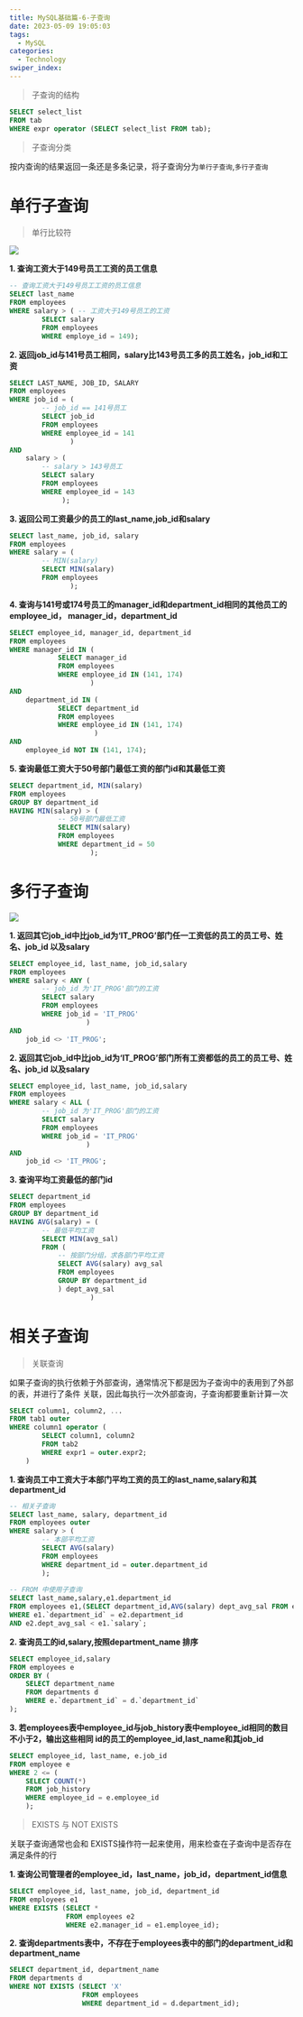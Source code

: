 ```yaml
---
title: MySQL基础篇-6-子查询
date: 2023-05-09 19:05:03
tags: 
  - MySQL
categories: 
  - Technology
swiper_index: 
---
```


> 子查询的结构

```sql
SELECT select_list
FROM tab
WHERE expr operator (SELECT select_list FROM tab);
```

> 子查询分类

按内查询的结果返回一条还是多条记录，将子查询分为`单行子查询`,`多行子查询`

# 单行子查询

> 单行比较符

![](https://cyan-images.oss-cn-shanghai.aliyuncs.com/images/03-mysql-20230507-05.jpg)

**1. 查询工资大于149号员工工资的员工信息**

```sql
-- 查询工资大于149号员工工资的员工信息
SELECT last_name
FROM employees
WHERE salary > ( -- 工资大于149号员工的工资
		SELECT salary 
		FROM employees
		WHERE employe_id = 149);
```

**2. 返回job_id与141号员工相同，salary比143号员工多的员工姓名，job_id和工资**

```sql
SELECT LAST_NAME, JOB_ID, SALARY
FROM employees
WHERE job_id = (
		-- job_id == 141号员工	
		SELECT job_id
		FROM employees
		WHERE employee_id = 141
			   )
AND 
	salary > (
		-- salary > 143号员工
		SELECT salary 
		FROM employees
		WHERE employee_id = 143
    		 );
```

**3. 返回公司工资最少的员工的last_name,job_id和salary**

```sql
SELECT last_name, job_id, salary 
FROM employees
WHERE salary = (
		-- MIN(salary)
		SELECT MIN(salary)
		FROM employees
			   );
```

**4.  查询与141号或174号员工的manager_id和department_id相同的其他员工的employee_id， manager_id，department_id**

```sql
SELECT employee_id, manager_id, department_id
FROM employees
WHERE manager_id IN (
			SELECT manager_id
			FROM employees
			WHERE employee_id IN (141, 174)
					)
AND  
    department_id IN (
			SELECT department_id
			FROM employees
			WHERE employee_id IN (141, 174)
    				 )
AND 
	employee_id NOT IN (141, 174);
```

**5. 查询最低工资大于50号部门最低工资的部门id和其最低工资**

```sql
SELECT department_id, MIN(salary)
FROM employees
GROUP BY department_id
HAVING MIN(salary) > (
			-- 50号部门最低工资
			SELECT MIN(salary)
			FROM employees
			WHERE department_id = 50
					);
```

# 多行子查询

![](https://cyan-images.oss-cn-shanghai.aliyuncs.com/images/03-mysql-20230507-06.jpg)

**1. 返回其它job_id中比job_id为‘IT_PROG’部门任一工资低的员工的员工号、姓名、job_id 以及salary**

```sql
SELECT employee_id, last_name, job_id,salary
FROM employees
WHERE salary < ANY (
		-- job_id 为'IT_PROG'部门的工资
		SELECT salary 
		FROM employees
		WHERE job_id = 'IT_PROG'
				   )
AND
	job_id <> 'IT_PROG';				   
```

**2. 返回其它job_id中比job_id为‘IT_PROG’部门所有工资都低的员工的员工号、姓名、job_id 以及salary**

```sql
SELECT employee_id, last_name, job_id,salary
FROM employees
WHERE salary < ALL (
		-- job_id 为'IT_PROG'部门的工资
		SELECT salary 
		FROM employees
		WHERE job_id = 'IT_PROG'
				   )
AND
	job_id <> 'IT_PROG';
```

**3.  查询平均工资最低的部门id**

```sql
SELECT department_id
FROM employees 
GROUP BY department_id
HAVING AVG(salary) = (
		-- 最低平均工资
		SELECT MIN(avg_sal)
		FROM (
			-- 按部门分组，求各部门平均工资
			SELECT AVG(salary) avg_sal
			FROM employees
			GROUP BY department_id
			) dept_avg_sal
					)
```

# 相关子查询

> 关联查询

 如果子查询的执行依赖于外部查询，通常情况下都是因为子查询中的表用到了外部的表，并进行了条件 关联，因此每执行一次外部查询，子查询都要重新计算一次 

```sql
SELECT column1, column2, ...
FROM tab1 outer
WHERE column1 operator (
		SELECT column1, column2
		FROM tab2
		WHERE expr1 = outer.expr2;
	)
```

**1.  查询员工中工资大于本部门平均工资的员工的last_name,salary和其department_id**

```sql
-- 相关子查询
SELECT last_name, salary, department_id
FROM employees outer
WHERE salary > (
		-- 本部平均工资
		SELECT AVG(salary)
		FROM employees
		WHERE department_id = outer.department_id
		);
               
-- FROM 中使用子查询
SELECT last_name,salary,e1.department_id
FROM employees e1,(SELECT department_id,AVG(salary) dept_avg_sal FROM employees GROUP BY department_id) e2
WHERE e1.`department_id` = e2.department_id
AND e2.dept_avg_sal < e1.`salary`;          
```

**2.  查询员工的id,salary,按照department_name 排序**

```sql
SELECT employee_id,salary
FROM employees e
ORDER BY (
    SELECT department_name
    FROM departments d
    WHERE e.`department_id` = d.`department_id`
);
```

**3. 若employees表中employee_id与job_history表中employee_id相同的数目不小于2，输出这些相同 id的员工的employee_id,last_name和其job_id**

```sql
SELECT employee_id, last_name, e.job_id
FROM employee e
WHERE 2 <= (
	SELECT COUNT(*)
	FROM job_history
	WHERE employee_id = e.employee_id
	);
```

> EXISTS 与 NOT EXISTS

 关联子查询通常也会和 EXISTS操作符一起来使用，用来检查在子查询中是否存在满足条件的行 

**1.  查询公司管理者的employee_id，last_name，job_id，department_id信息**

```sql
SELECT employee_id, last_name, job_id, department_id
FROM employees e1
WHERE EXISTS (SELECT *
              FROM employees e2
              WHERE e2.manager_id = e1.employee_id);
```

**2. 查询departments表中，不存在于employees表中的部门的department_id和department_name**

```sql
SELECT department_id, department_name
FROM departments d
WHERE NOT EXISTS (SELECT 'X'
                  FROM employees
                  WHERE department_id = d.department_id);
```


